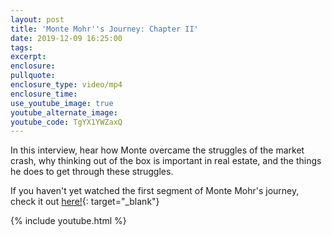 ```yaml
---
layout: post
title: 'Monte Mohr''s Journey: Chapter II'
date: 2019-12-09 16:25:00
tags:
excerpt:
enclosure:
pullquote:
enclosure_type: video/mp4
enclosure_time:
use_youtube_image: true
youtube_alternate_image:
youtube_code: TgYX1YWZaxQ
---
```


In this interview, hear how Monte overcame the struggles of the market crash, why thinking out of the box is important in real estate, and the things he does to get through these struggles.

If you haven't yet watched the first segment of Monte Mohr's journey, check it out [here\!](https://nashvillerealestatemastermind.com/agent-interview-monte-mohrs-journey.html){: target="_blank"}&nbsp;

{% include youtube.html %}